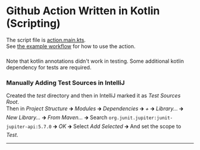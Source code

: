 # Github Action Written in Kotlin (Scripting)
The script file is [action.main.kts](src/action.main.kts).  
See [the example workflow](.github/workflows/main.yml) for how to use the action.

###

Note that kotlin annotations didn't work in testing. Some additional kotlin dependency for tests are required.

### Manually Adding Test Sources in IntelliJ

Created the *test* directory and then in IntelliJ marked it as *Test Sources Root*.  
Then in *Project Structure* 🡲 *Modules* 🡲 *Dependencies* 🡲 *+* 🡲 *Library...* 🡲
*New Library...* 🡲 *From Maven...* 🡲 Search `org.junit.jupiter:junit-jupiter-api:5.7.0`
🡲 *OK* 🡲 Select *Add Selected* 🡲 And set the scope to *Test*.

---

